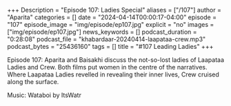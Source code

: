 +++
Description = "Episode 107: Ladies Special"
aliases = ["/107"]
author = "Aparita"
categories = []
date = "2024-04-14T00:00:17-04:00"
episode = "107"
episode_image = "img/episode/ep107.jpg"
explicit = "no"
images = ["img/episode/ep107.jpg"]
news_keywords = []
podcast_duration = "0:28:08"
podcast_file = "khabardaar-20240414-laapataa-crew.mp3"
podcast_bytes = "25436160"
tags = []
title = "#107 Leading Ladies"
+++

Episode 107: Aparita and Baisakhi discuss the not-so-lost ladies of Laapataa Ladies and Crew. Both films put women in the centre of the narratives. Where Laapataa Ladies revelled in revealing their inner lives, Crew cruised along the surface. 

Music: Wataboi by ItsWatr